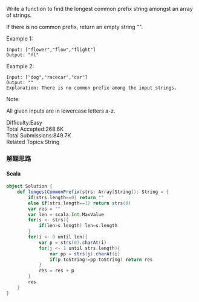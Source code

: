 Write a function to find the longest common prefix string amongst an array of strings.

If there is no common prefix, return an empty string "".

Example 1:
```
Input: ["flower","flow","flight"]
Output: "fl"
```
Example 2:
```
Input: ["dog","racecar","car"]
Output: ""
Explanation: There is no common prefix among the input strings.
```
Note:

All given inputs are in lowercase letters a-z.

Difficulty:Easy  
Total Accepted:268.6K  
Total Submissions:849.7K  
Related Topics:String

### 解题思路
#### Scala
```scala
object Solution {
    def longestCommonPrefix(strs: Array[String]): String = {
        if(strs.length==0) return ""
        else if(strs.length==1) return strs(0)
        var res = ""
        var len = scala.Int.MaxValue
        for(s <- strs){
            if(len>s.length) len=s.length
        }
        for(i <- 0 until len){
            var p = strs(0).charAt(i)
            for(j <- 1 until strs.length){
                var pp = strs(j).charAt(i)
                if(p.toString!=pp.toString) return res 
            }
            res = res + p
        }
        res
    }
}
```
